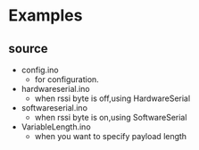 # Examples

## source
- config.ino
    - for configuration.
- hardwareserial.ino
    - when rssi byte is off,using HardwareSerial
- softwareserial.ino
    - when rssi byte is on,using SoftwareSerial
- VariableLength.ino
    - when you want to specify payload length